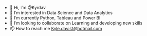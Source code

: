 - 👋 Hi, I’m @Kyrdav
- 👀 I’m interested in Data Science and Data Analytics
- 🌱 I’m currently Python, Tableau and Power BI
- 💞️ I’m looking to collaborate on Learning and developing new skills
- 📫 How to reach me Kyle.davis1@hotmail.com

